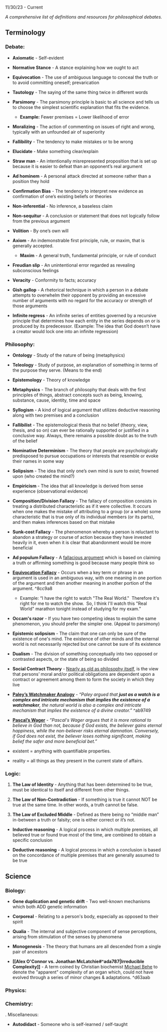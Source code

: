 11/30/23 - Current

*A comprehensive list of definitions and resources for philosophical debates.*
## Terminology
### Debate:

* **Axiomatic** - Self-evident

* **Normative Stance** - A stance explaining how we ought to act

* **Equivocation** - The use of ambiguous language to conceal the truth or to avoid committing oneself; prevarication

* **Tautology** - The saying of the same thing twice in different words

* **Parsimony** - The parsimony principle is basic to all science and tells us to choose the simplest scientific explanation that fits the evidence.
	* **Example:** Fewer premises = Lower likelihood of error

* **Moralizing** - The action of commenting on issues of right and wrong, typically with an unfounded air of superiority

* **Fallibility** - The tendency to make mistakes or to be wrong

* **Elucidate** - Make something clear/explain

* **Straw man** - An intentionally misrepresented proposition that is set up because it is easier to defeat than an opponent’s real argument

* **Ad hominem** - A personal attack directed at someone rather than a position they hold

* **Confirmation Bias** - The tendency to interpret new evidence as confirmation of one’s existing beliefs or theories

* **Non-inferential** - No inference, a baseless claim

* **Non-sequitur** - A conclusion or statement that does not logically follow from the previous argument

* **Volition** - By one’s own will

* **Axiom** - An indemonstrable first principle, rule, or maxim, that is generally accepted.
	* **Maxim** - A general truth, fundamental principle, or rule of conduct

* **Freudian slip** - An unintentional error regarded as revealing subconscious feelings

* **Veracity** - Conformity to facts; accuracy

* **Gish gallop** - A rhetorical technique in which a person in a debate attempts to overwhelm their opponent by providing an excessive number of arguments with no regard for the accuracy or strength of those arguments

* **Infinite regress** - An infinite series of entities governed by a recursive principle that determines how each entity in the series depends on or is produced by its predecessor. (Example: The idea that God doesn’t have a creator would lock one into an infinite regression)

### Philosophy:

* **Ontology** - Study of the nature of being (metaphysics)

* **Teleology** - Study of purpose, an explanation of something in terms of the purpose they serve. (Means to the end)

* **Epistemology** - Theory of knowledge

* **Metaphysics** - The branch of philosophy that deals with the first principles of things, abstract concepts such as being, knowing, substance, cause, identity, time and space

* **Syllogism** - A kind of logical argument that utilizes deductive reasoning along with two premises and a conclusion

* **Fallibilist** - The epistemological thesis that no belief (theory, view, thesis, and so on) can ever be rationally supported or justified in a conclusive way. Always, there remains a possible doubt as to the truth of the belief

* **Nominative Determinism** - The theory that people are psychologically predisposed to pursue occupations or interests that resemble or evoke their names in some way

* **Solipsism** - The idea that only one’s own mind is sure to exist; frowned upon (who created the mind?)

* **Empiricism** - The idea that all knowledge is derived from sense experience (observational evidence)

* **Composition/Division Fallacy** - The fallacy of composition consists in treating a distributed characteristic as if it were collective. It occurs when one makes the mistake of attributing to a group (or a whole) some characteristic that is true only of its individual members (or its parts), and then makes inferences based on that mistake

* **Sunk-cost Fallacy** - The phenomenon whereby a person is reluctant to abandon a strategy or course of action because they have invested heavily in it, even when it is clear that abandonment would be more beneficial

* **Ad populum Fallacy** - A [fallacious argument](https://en.wikipedia.org/wiki/Fallacy "Fallacy") which is based on claiming a truth or affirming something is good because many people think so

* [**Equivocation Fallacy**](https://www.txst.edu/philosophy/resources/fallacy-definitions/Equivocation.html) - Occurs when a key term or phrase in an argument is used in an ambiguous way, with one meaning in one portion of the argument and then another meaning in another portion of the argument. ^8cc9a8
	* Example: “I have the right to watch "The Real World."  Therefore it's right for me to watch the show.  So, I think I'll watch this "Real World" marathon tonight instead of studying for my exam.”

* **Occam's razor** - If you have two competing ideas to explain the same phenomenon, you should prefer the simpler one. (Appeal to parsimony)

* **Epistemic solipsism** - The claim that one can only be sure of the existence of one's mind. The existence of other minds and the external world is not necessarily rejected but one cannot be sure of its existence

* **Dualism** - The division of something conceptually into two opposed or contrasted aspects, or the state of being so divided

* **Social Contract Theory** - [Nearly as old as philosophy itself](https://iep.utm.edu/soc-cont/), is the view that persons’ moral and/or political obligations are dependent upon a contract or agreement among them to form the society in which they live

* [**Paley’s Watchmaker Analogy**](https://studymind.co.uk/questions/what-is-paley-s-watch-analogy/#:~:text=Paley%20argued%20that%20just%20as,existence%20of%20a%20divine%20creator.) - *“Paley argued that **just as a watch is a complex and intricate mechanism that implies the existence of a watchmaker**, the natural world is also a complex and intricate mechanism that implies the existence of a divine creator.”* ^ab9749

* [**Pascal’s Wager**](https://en.wikipedia.org/wiki/Pascal%27s_wager) - *”Pascal's Wager argues that it is more rational to believe in God than not, because if God exists, the believer gains eternal happiness, while the non-believer risks eternal damnation. Conversely, if God does not exist, the believer loses nothing significant, making belief the safer and more beneficial bet.”*

* existent = anything with quantifiable properties.
* reality = all things as they present in the current state of affairs.
### Logic:

1. **The Law of Identity** - Anything that has been determined to be true, must be identical to itself and different from other things.

2. **The Law of Non-Contradiction** - If something is true it cannot NOT be true at the same time. In other words, a truth cannot be false.

3. **The Law of Excluded Middle** - Defined as there being no “middle man” in-between a truth or falsity; one is either correct or it’s not.

* **Inductive reasoning** - A logical process in which multiple premises, all believed true or found true most of the time, are combined to obtain a specific conclusion

* **Deductive reasoning** - A logical process in which a conclusion is based on the concordance of multiple premises that are generally assumed to be true

## Science

### Biology:

* **Gene duplication and genetic drift** - Two well-known mechanisms which both ADD genetic information

* **Corporeal** - Relating to a person's body, especially as opposed to their spirit

* **Qualia** - The internal and subjective component of sense perceptions, arising from stimulation of the senses by phenomena

* **Monogenesis** - The theory that humans are all descended from a single pair of ancestors

* **[[Alex O'Connor vs. Jonathan McLatchie#^ada787|Irreducible Complexity]]** - A term coined by Christian biochemist [Michael Behe](https://en.wikipedia.org/wiki/Michael_Behe) to denote the "apparent" complexity of an organ which, could not have evolved through a series of minor changes & adaptations.  ^d63aab

### Physics:

### Chemistry:

. Miscellaneous:

* **Autodidact** - Someone who is self-learned / self-taught